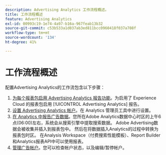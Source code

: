 ```yaml
---
description: Advertising Analytics 工作流程概述。
title: 工作流程概述
feature: Advertising Analytics
exl-id: 00993c19-1e74-4a97-b16a-967feab13b32
source-git-commit: c53b533a1d037ab3ed811bcc0960418f037a708f
workflow-type: tm+mt
source-wordcount: '134'
ht-degree: 41%

---
```


# 工作流程概述

配置Advertising Analytics的工作流包含以下步骤：

<!--
>[!VIDEO](https://video.tv.adobe.com/v/37458/?quality=12&captions=chi_hans)
-->

1. [为每个报表包启用 Advertising Analytics 报告功能](/help/integrate/c-advertising-analytics/c-adanalytics-workflow/aa-provision-rs.md)。为启用了 Experience Cloud 的报表包启用 [!UICONTROL Advertising Analytics] 报告。
2. [设置 Advertising Analytics 帐户](/help/integrate/c-advertising-analytics/c-adanalytics-workflow/aa-create-ad-account.md)。在 Analytics 管理员工具中进行设置。
3. [在 Analytics 中报告广告数据](/help/integrate/c-advertising-analytics/c-adanalytics-workflow/aa-report-ad-data-an.md)。您所在Adobe Analytics数据中心时区的上午6点(06:00)左右，系统会从搜索引擎中提取搜索数据。 Adobe Advertising数据会被收集并插入到报表包中。 然后在将数据插入Analytics的过程中转换为报表包时区。 在Analysis Workspace（付费搜索性能模板）、Report Builder和Analytics报表API中可以使用报表。
4. [管理广告帐户](/help/integrate/c-advertising-analytics/c-adanalytics-workflow/aa-manage-ad-accounts.md)。您可以检查帐户状态，以及编辑/暂停帐户。
